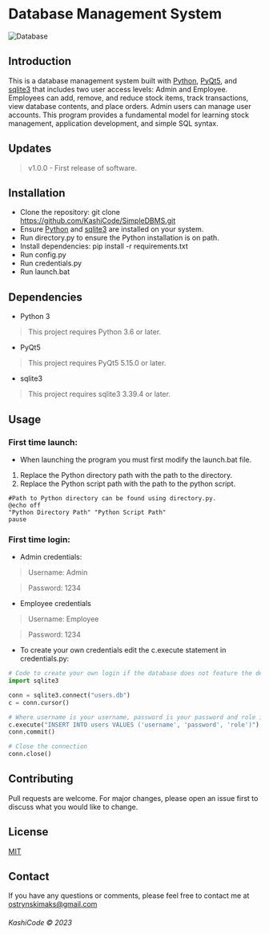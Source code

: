 # Database Management System
![Database](https://greencloudvps.com/greencloudvps/wp-content/uploads/2022/12/database-management-system-3-750x422.jpg)

## Introduction

This is a database management system built with [Python](https://www.python.org/), [PyQt5](https://pypi.org/project/PyQt5/), and [sqlite3](https://sqlite.org/index.html) that includes two user access levels: Admin and Employee. Employees can add, remove, and reduce stock items, track transactions, view database contents, and place orders. Admin users can manage user accounts. This program provides a fundamental model for learning stock management, application development, and simple SQL syntax.

## Updates
> v1.0.0 - First release of software. 

## Installation
- Clone the repository: git clone https://github.com/KashiCode/SimpleDBMS.git
- Ensure [Python](https://www.python.org/downloads/) and [sqlite3](https://www.sqlite.org/download.html) are installed on your system.
- Run directory.py to ensure the Python installation is on path. 
- Install dependencies: pip install -r requirements.txt
- Run config.py
- Run credentials.py
- Run launch.bat


## Dependencies
- Python 3
> This project requires Python 3.6 or later.
- PyQt5
> This project requires PyQt5 5.15.0 or later.
- sqlite3
> This project requires sqlite3 3.39.4 or later. 

## Usage

### First time launch:
- When launching the program you must first modify the launch.bat file. 
1. Replace the Python directory path with the path to the directory. 
2. Replace the Python script path with the path to the python script.

```Batchfile
#Path to Python directory can be found using directory.py. 
@echo off
"Python Directory Path" "Python Script Path"
pause
```
### First time login:

- Admin credentials: 
> Username: Admin

> Password: 1234

- Employee credentials
> Username: Employee

> Password: 1234

- To create your own credentials edit the c.execute statement in credentials.py:

```python
# Code to create your own login if the database does not feature the default credentials.
import sqlite3

conn = sqlite3.connect("users.db")
c = conn.cursor()

# Where username is your username, password is your password and role is either "employee" or "admin".
c.execute("INSERT INTO users VALUES ('username', 'password', 'role')")
conn.commit()

# Close the connection
conn.close()


```

## Contributing
Pull requests are welcome. For major changes, please open an issue first to discuss what you would like to change.

## License
[MIT](https://opensource.org/licenses/MIT)

## Contact
If you have any questions or comments, please feel free to contact me at ostrynskimaks@gmail.com



###### KashiCode © 2023
